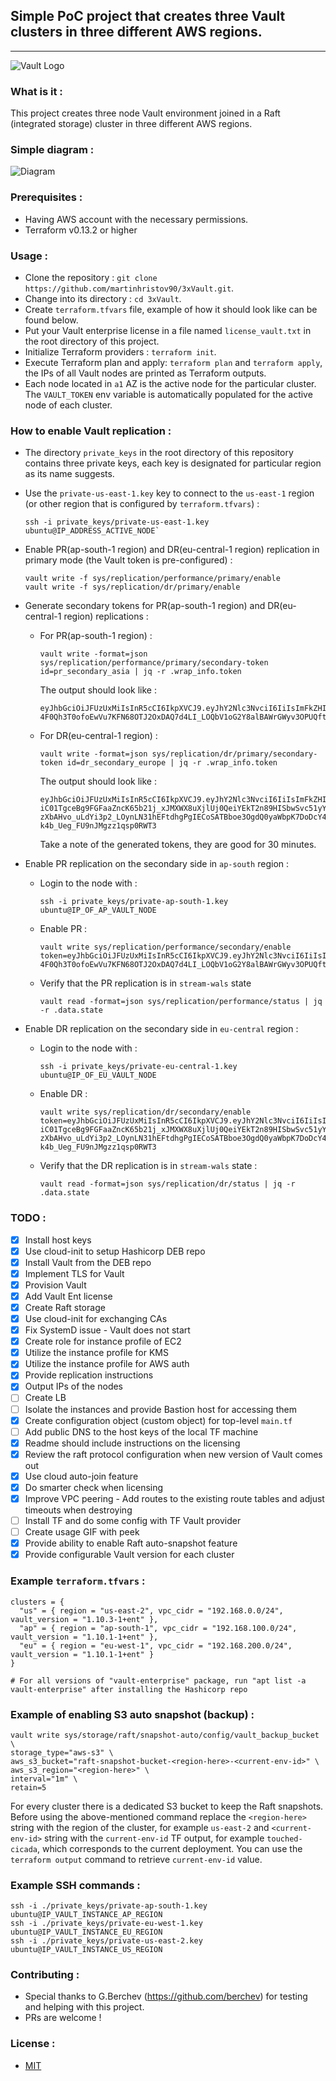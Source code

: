 ## Simple PoC project that creates three Vault clusters in three different AWS regions.

-----

![Vault Logo](https://github.com/hashicorp/vault/raw/f22d202cde2018f9455dec755118a9b84586e082/Vault_PrimaryLogo_Black.png)


### What is it : 

  This project creates three node Vault environment joined in a Raft (integrated storage) cluster in three different AWS regions.

### Simple diagram :

![Diagram](https://app.lucidchart.com/publicSegments/view/27a3bfca-9460-4c74-b7a2-2e9f209dc350/image.png)

### Prerequisites :

  - Having AWS account with the necessary permissions.
  - Terraform v0.13.2 or higher

### Usage :

  - Clone the repository : `git clone https://github.com/martinhristov90/3xVault.git`.
  - Change into its directory : `cd 3xVault`.
  - Create `terraform.tfvars` file, example of how it should look like can be found below.
  - Put your Vault enterprise license in a file named `license_vault.txt` in the root directory of this project.
  - Initialize Terraform providers : `terraform init`.
  - Execute Terraform plan and apply: `terraform plan` and `terraform apply`, the IPs of all Vault nodes are printed as Terraform outputs.
  - Each node located in `a1` AZ is the active node for the particular cluster. The `VAULT_TOKEN` env variable is automatically populated for the active node of each cluster.
### How to enable Vault replication :

- The directory `private_keys` in the root directory of this repository contains three private keys, each key is designated for particular region as its name suggests.
- Use the `private-us-east-1.key` key to connect to the `us-east-1` region (or other region that is configured by `terraform.tfvars`) : 

  ```
  ssh -i private_keys/private-us-east-1.key ubuntu@IP_ADDRESS_ACTIVE_NODE`
  ```

- Enable PR(ap-south-1 region) and DR(eu-central-1 region) replication in primary mode (the Vault token is pre-configured) :

  ```
  vault write -f sys/replication/performance/primary/enable 
  vault write -f sys/replication/dr/primary/enable
  ```

- Generate secondary tokens for PR(ap-south-1 region) and DR(eu-central-1 region) replications :

    * For PR(ap-south-1 region) :
      ```
      vault write -format=json sys/replication/performance/primary/secondary-token id=pr_secondary_asia | jq -r .wrap_info.token      
      ```
      
      The output should look like :  
      ```
      eyJhbGciOiJFUzUxMiIsInR5cCI6IkpXVCJ9.eyJhY2Nlc3NvciI6IiIsImFkZHIiOiJodHRwczovLzE5Mi4xNjguMC41OjgyMDAiLCJleHAiOjE2MDMxMTYyNjAsImlhdCI6MTYwMzExNDQ2MCwianRpIjoicy55OWtXUHRZTVJtMU9lczRQaEdjcnk4MkIiLCJuYmYiOjE2MDMxMTQ0NTUsInR5cGUiOiJ3cmFwcGluZyJ9.ANmspVajd3a3acxxxKSwjQNsTxms4zlM4Acbc-4F0Qh3T0ofoEwVu7KFN68OTJ2OxDAQ7d4LI_LOQbV1oG2Y8alBAWrGWyv3OPUQftA0h5yrTzer4ZLVqIwdik9cjzooJhkKtsQibWGioY48vxiaVpDIQWxGzwoCvFM2tOi8FD91BNYu
      ```

    * For DR(eu-central-1 region) :
      ```
      vault write -format=json sys/replication/dr/primary/secondary-token id=dr_secondary_europe | jq -r .wrap_info.token
      ```
      
      The output should look like :
      ```
      eyJhbGciOiJFUzUxMiIsInR5cCI6IkpXVCJ9.eyJhY2Nlc3NvciI6IiIsImFkZHIiOiJodHRwczovLzE5Mi4xNjguMC41OjgyMDAiLCJleHAiOjE2MDMxMTYyMjUsImlhdCI6MTYwMzExNDQyNSwianRpIjoicy5QWW55WmxoUnBONDlRMk5oaTB2RWQwVUciLCJuYmYiOjE2MDMxMTQ0MjAsInR5cGUiOiJ3cmFwcGluZyJ9.APs-iC01TgceBg9FGFaaZncK65b21j_xJMXWX8uXjlUj0QeiYEkT2n89HISbwSvc51yY7pYl8q2mkl1nF7u6-zXbAHvo_uLdYi3p2_LOynLN31hEFtdhgPgIECoSATBboe3OgdQ0yaWbpK7DoDcY4-k4b_Ueg_FU9nJMgzz1qsp0RWT3
      ```

      Take a note of the generated tokens, they are good for 30 minutes.

- Enable PR replication on the secondary side in `ap-south` region :

  * Login to the node with :
    ```
    ssh -i private_keys/private-ap-south-1.key ubuntu@IP_OF_AP_VAULT_NODE
    ```
  
  * Enable PR :
    ```
    vault write sys/replication/performance/secondary/enable token=eyJhbGciOiJFUzUxMiIsInR5cCI6IkpXVCJ9.eyJhY2Nlc3NvciI6IiIsImFkZHIiOiJodHRwczovLzE5Mi4xNjguMC41OjgyMDAiLCJleHAiOjE2MDMxMTYyNjAsImlhdCI6MTYwMzExNDQ2MCwianRpIjoicy55OWtXUHRZTVJtMU9lczRQaEdjcnk4MkIiLCJuYmYiOjE2MDMxMTQ0NTUsInR5cGUiOiJ3cmFwcGluZyJ9.ANmspVajd3a3acxxxKSwjQNsTxms4zlM4Acbc-4F0Qh3T0ofoEwVu7KFN68OTJ2OxDAQ7d4LI_LOQbV1oG2Y8alBAWrGWyv3OPUQftA0h5yrTzer4ZLVqIwdik9cjzooJhkKtsQibWGioY48vxiaVpDIQWxGzwoCvFM2tOi8FD91BNYu
    ```

  * Verify that the PR replication is in `stream-wals` state 
    ```
    vault read -format=json sys/replication/performance/status | jq -r .data.state
    ```

- Enable DR replication on the secondary side in `eu-central` region :

  * Login to the node with :
    ```
    ssh -i private_keys/private-eu-central-1.key ubuntu@IP_OF_EU_VAULT_NODE
    ```
  
  * Enable DR :
    ```
    vault write sys/replication/dr/secondary/enable token=eyJhbGciOiJFUzUxMiIsInR5cCI6IkpXVCJ9.eyJhY2Nlc3NvciI6IiIsImFkZHIiOiJodHRwczovLzE5Mi4xNjguMC41OjgyMDAiLCJleHAiOjE2MDMxMTYyMjUsImlhdCI6MTYwMzExNDQyNSwianRpIjoicy5QWW55WmxoUnBONDlRMk5oaTB2RWQwVUciLCJuYmYiOjE2MDMxMTQ0MjAsInR5cGUiOiJ3cmFwcGluZyJ9.APs-iC01TgceBg9FGFaaZncK65b21j_xJMXWX8uXjlUj0QeiYEkT2n89HISbwSvc51yY7pYl8q2mkl1nF7u6-zXbAHvo_uLdYi3p2_LOynLN31hEFtdhgPgIECoSATBboe3OgdQ0yaWbpK7DoDcY4-k4b_Ueg_FU9nJMgzz1qsp0RWT3
    ```

  * Verify that the DR replication is in `stream-wals` state :
    ```
    vault read -format=json sys/replication/dr/status | jq -r .data.state
    ```

### TODO :

  - [x] Install host keys
  - [x] Use cloud-init to setup Hashicorp DEB repo 
  - [x] Install Vault from the DEB repo
  - [x] Implement TLS for Vault
  - [x] Provision Vault
  - [x] Add Vault Ent license
  - [x] Create Raft storage
  - [x] Use cloud-init for exchanging CAs
  - [x] Fix SystemD issue - Vault does not start
  - [x] Create role for instance profile of EC2
  - [x] Utilize the instance profile for KMS
  - [x] Utilize the instance profile for AWS auth
  - [x] Provide replication instructions
  - [x] Output IPs of the nodes
  - [ ] Create LB
  - [ ] Isolate the instances and provide Bastion host for accessing them
  - [x] Create configuration object (custom object) for top-level `main.tf`
  - [ ] Add public DNS to the host keys of the local TF machine
  - [x] Readme should include instructions on the licensing
  - [x] Review the raft protocol configuration when new version of Vault comes out
  - [x] Use cloud auto-join feature
  - [x] Do smarter check when licensing
  - [x] Improve VPC peering - Add routes to the existing route tables and adjust timeouts when destroying
  - [ ] Install TF and do some config with TF Vault provider
  - [ ] Create usage GIF with peek
  - [x] Provide ability to enable Raft auto-snapshot feature
  - [x] Provide configurable Vault version for each cluster
### Example `terraform.tfvars` :

  ```
  clusters = {
    "us" = { region = "us-east-2", vpc_cidr = "192.168.0.0/24", vault_version = "1.10.3-1+ent" },
    "ap" = { region = "ap-south-1", vpc_cidr = "192.168.100.0/24", vault_version = "1.10.1-1+ent" },
    "eu" = { region = "eu-west-1", vpc_cidr = "192.168.200.0/24", vault_version = "1.10.1-1+ent" }
  }

  # For all versions of "vault-enterprise" package, run "apt list -a vault-enterprise" after installing the Hashicorp repo
  ```

### Example of enabling S3 auto snapshot (backup) :

  ```
  vault write sys/storage/raft/snapshot-auto/config/vault_backup_bucket \
  storage_type="aws-s3" \
  aws_s3_bucket="raft-snapshot-bucket-<region-here>-<current-env-id>" \
  aws_s3_region="<region-here>" \
  interval="1m" \
  retain=5
  ```
  For every cluster there is a dedicated S3 bucket to keep the Raft snapshots. 
  Before using the above-mentioned command replace the `<region-here>` string with the region of the cluster, for example `us-east-2` and `<current-env-id>` string with the `current-env-id` TF output, for example `touched-cicada`, which corresponds to the current deployment.
  You can use the `terraform output` command to retrieve `current-env-id` value.

### Example SSH commands :

  ```
  ssh -i ./private_keys/private-ap-south-1.key ubuntu@IP_VAULT_INSTANCE_AP_REGION
  ssh -i ./private_keys/private-eu-west-1.key ubuntu@IP_VAULT_INSTANCE_EU_REGION
  ssh -i ./private_keys/private-us-east-2.key ubuntu@IP_VAULT_INSTANCE_US_REGION
  ```

### Contributing :

  - Special thanks to G.Berchev (https://github.com/berchev) for testing and helping with   this project. 
  - PRs are welcome !

### License :
  - [MIT](https://choosealicense.com/licenses/mit/)